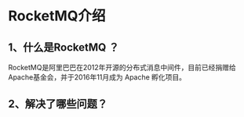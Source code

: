 # RocketMQ介绍

## 1、什么是RocketMQ ？

​		RocketMQ是阿里巴巴在2012年开源的分布式消息中间件，目前已经捐赠给Apache基金会，并于2016年11月成为 Apache 孵化项目。

## 2、解决了哪些问题？



​	